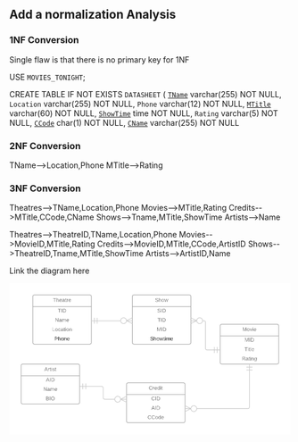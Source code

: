 ## Add a normalization Analysis

### 1NF Conversion
Single flaw is that there is no primary key for 1NF

USE `MOVIES_TONIGHT`;

CREATE TABLE IF NOT EXISTS `DATASHEET` (
  <u>`TName`</u> varchar(255) NOT NULL,
  `Location` varchar(255) NOT NULL,
  `Phone` varchar(12) NOT NULL,
  <u>`MTitle`</u> varchar(60) NOT NULL,
  <u>`ShowTime`</u> time NOT NULL,
  `Rating` varchar(5) NOT NULL,
  <u>`CCode`</u> char(1) NOT NULL,
  <u>`CName`</u> varchar(255) NOT NULL

### 2NF Conversion
TName-->Location,Phone
MTitle-->Rating

### 3NF Conversion
Theatres-->TName,Location,Phone
Movies-->MTitle,Rating
Credits-->MTitle,CCode,CName
Shows-->Tname,MTitle,ShowTime
Artists-->Name

Theatres-->TheatreID,TName,Location,Phone
Movies-->MovieID,MTitle,Rating
Credits-->MovieID,MTitle,CCode,ArtistID
Shows-->TheatreID,Tname,MTitle,ShowTime
Artists-->ArtistID,Name

Link the diagram here

![MoviesTonightERD](MoviesTonightERD.png)
